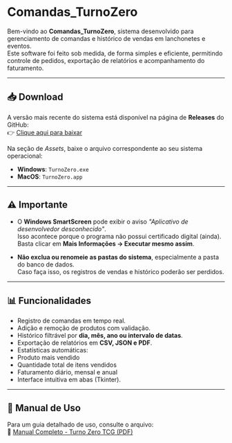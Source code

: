 # Comandas_TurnoZero

Bem-vindo ao **Comandas_TurnoZero**, sistema desenvolvido para gerenciamento de comandas e histórico de vendas em lanchonetes e eventos.  
Este software foi feito sob medida, de forma simples e eficiente, permitindo controle de pedidos, exportação de relatórios e acompanhamento do faturamento.

---

## 📥 Download

A versão mais recente do sistema está disponível na página de **Releases** do GitHub:  
👉 [Clique aqui para baixar](https://github.com/Guardian-Eatos01/Comandas_TurnoZero/releases/tag/v1.0.0)

Na seção de *Assets*, baixe o arquivo correspondente ao seu sistema operacional:

- **Windows**: `TurnoZero.exe`  
- **MacOS**: `TurnoZero.app` 

---

## ⚠️ Importante

- O **Windows SmartScreen** pode exibir o aviso *"Aplicativo de desenvolvedor desconhecido"*.  
  Isso acontece porque o programa não possui certificado digital (ainda).  
  Basta clicar em **Mais Informações → Executar mesmo assim**.  

- **Não exclua ou renomeie as pastas do sistema**, especialmente a pasta do banco de dados.  
  Caso faça isso, os registros de vendas e histórico poderão ser perdidos.  

---

## 📊 Funcionalidades

- Registro de comandas em tempo real.
- Adição e remoção de produtos com validação.
- Histórico filtrável por **dia, mês, ano ou intervalo de datas**.
- Exportação de relatórios em **CSV, JSON e PDF**.
- Estatísticas automáticas:
- Produto mais vendido
- Quantidade total de itens vendidos
- Faturamento diário, mensal e anual
- Interface intuitiva em abas (Tkinter).

---

## 📖 Manual de Uso

Para um guia detalhado de uso, consulte o arquivo:  
📄 [Manual Completo - Turno Zero TCG (PDF)](https://github.com/Guardian-Eatos01/Comandas_TurnoZero/releases/download/v1.0.0/Manual_Usuario_TurnoZeroTCG.pdf)



